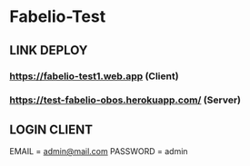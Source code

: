 # Fabelio-Test 
## LINK DEPLOY
### https://fabelio-test1.web.app (Client)
### https://test-fabelio-obos.herokuapp.com/ (Server)

## LOGIN CLIENT
EMAIL = admin@mail.com
PASSWORD = admin
